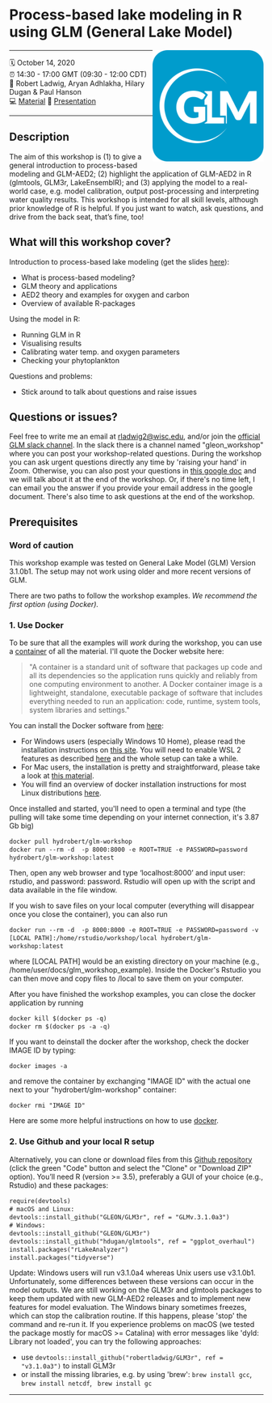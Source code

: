 # Process-based lake modeling in R using GLM (General Lake Model)
<a href="url"><img src="GLM_hex.png" align="right" height="220" width="220" ></a>

-----

:spiral_calendar: October 14, 2020  
:alarm_clock:     14:30 - 17:00 GMT (09:30 - 12:00 CDT)  
:busts_in_silhouette: Robert Ladwig, Aryan Adhlakha, Hilary Dugan & Paul Hanson    
:computer: [Material](https://github.com/robertladwig/GLM_workshop) 
:open_book: [Presentation](https://github.com/gsagleon/G21.5_GSA_workshop/blob/master/GLM/GLM_workshop.pdf)

-----

## Description

The aim of this workshop is (1) to give a general introduction to process-based modeling and GLM-AED2; (2) highlight the application of GLM-AED2 in R (glmtools, GLM3r, LakeEnsemblR); and (3) applying the model to a real-world case, e.g. model calibration, output post-processing and interpreting water quality results. This workshop is intended for all skill levels, although prior knowledge of R is helpful. If you just want to watch, ask questions, and drive from the back seat, that’s fine, too!

## What will this workshop cover?

Introduction to process-based lake modeling (get the slides [here](https://github.com/gsagleon/G21.5_GSA_workshop/blob/master/GLM/GLM_workshop.pdf)):
  - What is process-based modeling?
  - GLM theory and applications
  - AED2 theory and examples for oxygen and carbon
  - Overview of available R-packages
  
Using the model in R:
  - Running GLM in R
  - Visualising results
  - Calibrating water temp. and oxygen parameters
  - Checking your phytoplankton

Questions and problems:
  - Stick around to talk about questions and raise issues 
  
## Questions or issues?
Feel free to write me an email at rladwig2@wisc.edu, and/or join the [official GLM slack channel](https://join.slack.com/t/general-lake-model/shared_invite/zt-a7pyrxhj-oe4dYm6oLQfk1r_ZGLFTwQ). In the slack there is a channel named "gleon_workshop" where you can post your workshop-related questions.
During the workshop you can ask urgent questions directly any time by 'raising your hand' in Zoom. 
Otherwise, you can also post your questions in [this google doc](https://docs.google.com/document/d/1uKsswTH4W1qZe8smbGfnsfKMdcur_cPIHcCMpI3GsPM/edit?usp=sharing) and we will talk about it at the end of the workshop. Or, if there's no time left, I can email you the answer if you provide your email address in the google document. There's also time to ask questions at the end of the workshop.

## Prerequisites
  
  ### Word of caution
This workshop example was tested on General Lake Model (GLM) Version 3.1.0b1. The setup may not work using older and more recent versions of GLM.

There are two paths to follow the workshop examples. *We recommend the first option (using Docker).*
  
  ### 1. Use Docker
  To be sure that all the examples will *work* during the workshop, you can use a [container](https://hub.docker.com/r/hydrobert/glm-workshop) of all the material. I'll quote the Docker website here: 
  > "A container is a standard unit of software that packages up code and all its dependencies so the application runs quickly and reliably from one computing environment to another. A Docker container image is a lightweight, standalone, executable package of software that includes everything needed to run an application: code, runtime, system tools, system libraries and settings." 
  
   You can install the Docker software from [here](https://docs.docker.com/get-docker/):
   
   - For Windows users (especially Windows 10 Home), please read the installation instructions on [this site](https://docs.docker.com/docker-for-windows/install-windows-home/). You will need to enable WSL 2 features as described [here](https://docs.microsoft.com/en-us/windows/wsl/install-win10) and the whole setup can take a while.
   - For Mac users, the installation is pretty and straightforward, please take a look at [this material](https://docs.docker.com/docker-for-mac/install/).
   - You will find an overview of docker installation instructions for most Linux distributions [here](https://docs.docker.com/engine/install/).
   
   Once installed and started, you'll need to open a terminal and type (the pulling will take some time depending on your internet connection, it's 3.87 Gb big)
  ```
  docker pull hydrobert/glm-workshop
  docker run --rm -d  -p 8000:8000 -e ROOT=TRUE -e PASSWORD=password hydrobert/glm-workshop:latest
  ```
  Then, open any web browser and type ‘localhost:8000’ and input user: rstudio, and password: password. Rstudio will open up with the script and data available in the file window.
  
  If you wish to save files on your local computer (everything will disappear once you close the container), you can also run
  ```
  docker run --rm -d  -p 8000:8000 -e ROOT=TRUE -e PASSWORD=password -v [LOCAL PATH]:/home/rstudio/workshop/local hydrobert/glm-workshop:latest
  ```
  where [LOCAL PATH] would be an existing directory on your machine (e.g., /home/user/docs/glm_workshop_example). Inside the Docker's Rstudio you can then move and copy files to /local to save them on your computer.

  After you have finished the workshop examples, you can close the docker application by running
  ```
  docker kill $(docker ps -q)
  docker rm $(docker ps -a -q)
  ```
  If you want to deinstall the docker after the workshop, check the docker IMAGE ID by typing:
  ```
  docker images -a
  ```
  and remove the container by exchanging "IMAGE ID" with the actual one next to your "hydrobert/glm-workshop" container:
  ```
  docker rmi "IMAGE ID"
  ```
  
  Here are some more helpful instructions on how to use [docker](https://docs.google.com/document/d/1uxw5aa1gsMpvCBpsGZlaQOkBELR1MJmBQzu4vEKYBoY/edit?usp=sharing).
  ### 2. Use Github and your local R setup
  Alternatively, you can clone or download files from this [Github repository](https://github.com/robertladwig/GLM_workshop) (click the green "Code" button and select the "Clone" or "Download ZIP" option). 
  You’ll need R (version >= 3.5), preferably a GUI of your choice (e.g., Rstudio) and these packages: 
  ``` 
  require(devtools)
  # macOS and Linux:
  devtools::install_github("GLEON/GLM3r", ref = "GLMv.3.1.0a3")
  # Windows:
  devtools::install_github("GLEON/GLM3r")
  devtools::install_github("hdugan/glmtools", ref = "ggplot_overhaul")
  install.packages("rLakeAnalyzer")
  install.packages("tidyverse")
  ```
Update: Windows users will run v3.1.0a4 whereas Unix users use v3.1.0b1. Unfortunately, some differences between these versions can occur in the model outputs. We are still working on the GLM3r and glmtools packages to keep them updated with new GLM-AED2 releases and to implement new features for model evaluation. The Windows binary sometimes freezes, which can stop the calibration routine. If this happens, please 'stop' the command and re-run it. If you experience problems on macOS (we tested the package mostly for macOS >= Catalina) with error messages like 'dyld: Library not loaded', you can try the following approaches:
       
   - use ``` devtools::install_github("robertladwig/GLM3r", ref = "v3.1.0a3") ``` to install GLM3r
   - or install the missing libraries, e.g. by using 'brew': ``` brew install gcc ```, ``` brew install netcdf```, ``` brew install gc```
   
-----
